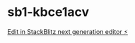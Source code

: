 # sb1-kbce1acv

[Edit in StackBlitz next generation editor ⚡️](https://stackblitz.com/~/github.com/Tot1M-53/sb1-kbce1acv)